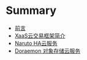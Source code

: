 # Summary

* [前言](README.md)
* [XaaS云交易框架简介](chapter2.md)
* [Naruto HA云服务](chapter3.md)
* [Doraemon 对象存储云服务](chapter1.md)

